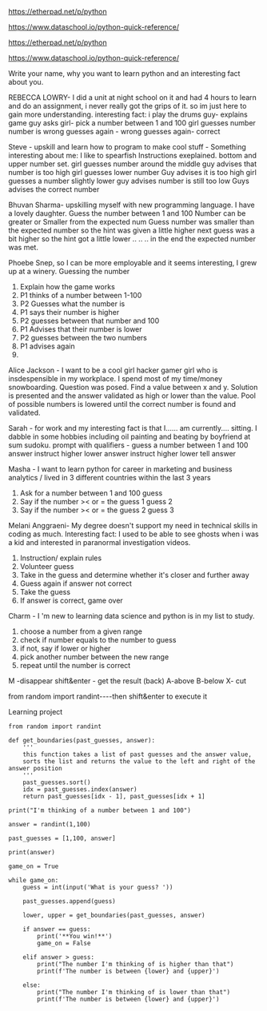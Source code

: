 https://etherpad.net/p/python

https://www.dataschool.io/python-quick-reference/



 https://etherpad.net/p/python

https://www.dataschool.io/python-quick-reference/

Write your name, why you want to learn python and an interesting fact about you.

REBECCA LOWRY- I did a unit at night school on it and had 4 hours to learn and do an assignment, i never really got the grips of it. so im just here to gain more understanding. interesting fact: i play the drums 
guy- explains game
guy asks girl- pick a number between 1 and 100
girl guesses number
number is wrong
guesses again - wrong
guesses again- correct 



Steve - upskill and learn how to program to make cool stuff - Something interesting about me: I like to spearfish 
Instructions exeplained. bottom and upper number set. 
girl guesses number around the middle
guy advises that number is too high
girl guesses lower number
Guy advises it is too high
girl guesses a number slightly lower
guy advises number is still too low
Guys advises the correct number

Bhuvan Sharma- upskilling myself with new programming language. I have a lovely daughter.
Guess the number between 1 and 100
Number can be greater or Smaller from the expected num
Guess number was smaller than the expected number so the hint was given a little higher
next guess was a bit higher so the hint got a little lower
..
..
..
in the end the expected number was met.

Phoebe Snep, so I can be more employable and it seems interesting, I grew up at a winery. 
Guessing the number 
1. Explain how the game works 
2. P1 thinks of a number between 1-100
3. P2 Guesses what the number is 
4. P1 says their number is higher 
5. P2 guesses between that number and 100
6. P1 Advises that their number is lower
7. P2 guesses between the two numbers 
8. P1 advises again 
9. 

Alice Jackson - I want to be a cool girl hacker gamer girl who is insdespensible in my workplace. I spend most of my time/money snowboarding.
Question was posed. Find a value between x and y. Solution is presented and the answer validated as high or lower than the value. Pool of possible numbers is lowered until the correct number is found and validated.

Sarah - for work and my interesting fact is that I...... am currently.... sitting. I dabble in some hobbies including oil painting and beating by boyfriend at sum sudoku.
prompt with qualifiers - guess a number between 1 and 100
answer
instruct  higher lower
answer
instruct higher lower
tell answer

Masha - I want to learn python for career in marketing and business analytics / lived in 3 different countries within the last 3 years

1. Ask for a number between 1 and 100
guess
2. Say if the number >< or = the guess 1 
guess 2
3. Say if the number >< or = the guess 2 
guess 3

Melani Anggraeni- My degree doesn't support my need in technical skills in coding as much. Interesting fact: I used to be able to see ghosts when i was a kid and interested in paranormal investigation videos. 
1. Instruction/ explain rules 
2. Volunteer guess
3. Take in the guess and determine whether it's closer and further away
4. Guess again if answer not correct
5. Take the guess 
6. If answer is correct, game over 

Charm - I 'm new to learning data science and python is in my list to study.
1. choose a number from a given range
2. check if number equals to the number to guess
3. if not, say if lower or higher
4. pick another number between the new range
5. repeat until the number is correct




M -disappear
shift&enter - get the result (back)
A-above
B-below
X- cut

from random import randint----then shift&enter to execute it


Learning project 
```
from random import randint

def get_boundaries(past_guesses, answer):
	'''
	this function takes a list of past guesses and the answer value,
	sorts the list and returns the value to the left and right of the answer position
	'''
	past_guesses.sort()
	idx = past_guesses.index(answer)
	return past_guesses[idx - 1], past_guesses[idx + 1]

print("I'm thinking of a number between 1 and 100")

answer = randint(1,100)

past_guesses = [1,100, answer]

print(answer)

game_on = True

while game_on:
	guess = int(input('What is your guess? '))
    
	past_guesses.append(guess)
    
	lower, upper = get_boundaries(past_guesses, answer)
    
	if answer == guess:
    	print('**You win!**')
    	game_on = False
        
	elif answer > guess:
    	print("The number I'm thinking of is higher than that")
    	print(f'The number is between {lower} and {upper}')
        
	else:
    	print("The number I'm thinking of is lower than that")
    	print(f'The number is between {lower} and {upper}')


```



